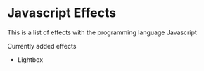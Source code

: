 # Javascript Effects
This is a list of effects with the programming language Javascript

Currently added effects
* Lightbox
